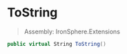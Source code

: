 ﻿

# ToString

> Assembly: IronSphere.Extensions

```csharp
public virtual String ToString()
```



